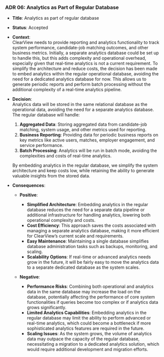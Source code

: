 ### ADR 06: Analytics as Part of Regular Database

- **Title**: Analytics as part of regular database
- **Status**: Accepted
- **Context**:  
  ClearView needs to provide reporting and analytics functionality to track system performance, candidate-job matching outcomes, and other business metrics. Initially, a separate analytics database could be set up to handle this, but this adds complexity and operational overhead, especially given that real-time analytics is not a current requirement. To simplify the architecture and reduce costs, the decision has been made to embed analytics within the regular operational database, avoiding the need for a dedicated analytics database for now. This allows us to generate periodic reports and perform batch processing without the additional complexity of a real-time analytics pipeline.

- **Decision**:  
  Analytics data will be stored in the same relational database as the operational data, avoiding the need for a separate analytics database. The regular database will handle:
  1. **Aggregated Data**: Storing aggregated data from candidate-job matching, system usage, and other metrics used for reporting.
  2. **Business Reporting**: Providing data for periodic business reports on key metrics like active users, matches, employer engagement, and service performance.
  3. **Batch Processing**: Analytics will be run in batch mode, avoiding the complexities and costs of real-time analytics.

  By embedding analytics in the regular database, we simplify the system architecture and keep costs low, while retaining the ability to generate valuable insights from the stored data.

- **Consequences**:
  - **Positive**:
    - **Simplified Architecture**: Embedding analytics in the regular database reduces the need for a separate data pipeline or additional infrastructure for handling analytics, lowering both operational complexity and costs.
    - **Cost Efficiency**: This approach saves the costs associated with managing a separate analytics database, making it more efficient for ClearView’s current scale and requirements.
    - **Easy Maintenance**: Maintaining a single database simplifies database administration tasks such as backups, monitoring, and scaling.
    - **Scalability Options**: If real-time or advanced analytics needs grow in the future, it will be fairly easy to move the analytics data to a separate dedicated database as the system scales.

  - **Negative**:
    - **Performance Risks**: Combining both operational and analytics data in the same database may increase the load on the database, potentially affecting the performance of core system functionalities if queries become too complex or if analytics data grows significantly.
    - **Limited Analytics Capabilities**: Embedding analytics in the regular database may limit the ability to perform advanced or real-time analytics, which could become a bottleneck if more sophisticated analytics features are required in the future.
    - **Scaling Issues**: As the system grows, the volume of analytics data may outpace the capacity of the regular database, necessitating a migration to a dedicated analytics solution, which would require additional development and migration efforts.
